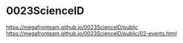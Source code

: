 # 0023ScienceID
 
<https://megafronteam.github.io/0023ScienceID/public>
<https://megafronteam.github.io/0023ScienceID/public/02-events.html>